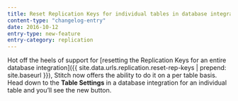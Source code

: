 ```yaml
---
title: Reset Replication Keys for individual tables in database integrations
content-type: "changelog-entry"
date: 2016-10-12
entry-type: new-feature
entry-category: replication
---
```


Hot off the heels of support for [resetting the Replication Keys for an entire database integration]({{ site.data.urls.replication.reset-rep-keys | prepend: site.baseurl }}), Stitch now offers the ability to do it on a per table basis. Head down to the **Table Settings** in a database integration for an individual table and you’ll see the new button.